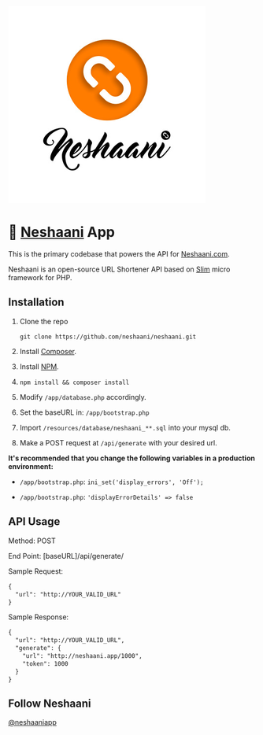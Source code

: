 ![iPasteBin](https://raw.githubusercontent.com/neshaani/neshaani/master/resources/files/neshaani-logo.jpg)

# 🔗 [Neshaani](https://neshaani.com) App

This is the primary codebase that powers the API for [Neshaani.com](https://neshaani.com). 

Neshaani is an open-source URL Shortener API based on [Slim](http://www.slimframework.com/) micro framework for PHP.

## Installation
1. Clone the repo
	```
	git clone https://github.com/neshaani/neshaani.git
	```
2. Install [Composer](https://getcomposer.org/download/).

3. Install [NPM](https://docs.npmjs.com/getting-started/installing-node).

4. ```npm install && composer install```

5. Modify ```/app/database.php``` accordingly.

6. Set the baseURL in: ```/app/bootstrap.php```

7. Import ```/resources/database/neshaani_**.sql``` into your mysql db.

8. Make a POST request at ```/api/generate``` with your desired url.

**It's recommended that you change the following variables in a production environment:**

- ```/app/bootstrap.php```: ```ini_set('display_errors', 'Off');```

- ```/app/bootstrap.php```: ```'displayErrorDetails' => false```


## API Usage
Method: POST

End Point: [baseURL]/api/generate/


Sample Request:
```
{
  "url": "http://YOUR_VALID_URL"
}
```

Sample Response:
```
{
  "url": "http://YOUR_VALID_URL",
  "generate": {
    "url": "http://neshaani.app/1000",
    "token": 1000
  }
}
```

## Follow Neshaani
[@neshaaniapp](https://twitter.com/neshaaniapp)
